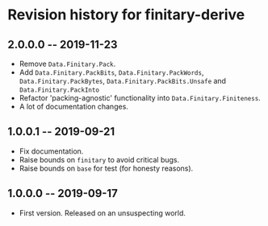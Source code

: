 # Revision history for finitary-derive

## 2.0.0.0 -- 2019-11-23

* Remove ``Data.Finitary.Pack``.
* Add ``Data.Finitary.PackBits``, ``Data.Finitary.PackWords``,
  ``Data.Finitary.PackBytes``, ``Data.Finitary.PackBits.Unsafe`` and
  ``Data.Finitary.PackInto``
* Refactor 'packing-agnostic' functionality into ``Data.Finitary.Finiteness``.
* A lot of documentation changes.

## 1.0.0.1 -- 2019-09-21

* Fix documentation.
* Raise bounds on ``finitary`` to avoid critical bugs.
* Raise bounds on ``base`` for test (for honesty reasons).

## 1.0.0.0 -- 2019-09-17

* First version. Released on an unsuspecting world.
